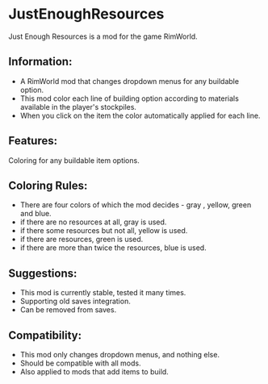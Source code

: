 # JustEnoughResources
Just Enough Resources is a mod for the game RimWorld.

## Information:
*	A RimWorld mod that changes dropdown menus for any buildable option.
*	This mod color each line of building option according to materials available in the player's stockpiles.
*	When you click on the item the color automatically applied for each line.

## Features:
Coloring for any buildable item options.

## Coloring Rules:
*	There are four colors of which the mod decides - gray , yellow, green and blue.
*	if there are no resources at all, gray is used.
*	if there some resources but not all, yellow is used.
*	if there are resources, green is used.
*	if there are more than twice the resources, blue is used.

## Suggestions:
* This mod is currently stable, tested it many times.
* Supporting old saves integration.
* Can be removed from saves.

## Compatibility:
*	This mod only changes dropdown menus, and nothing else.
*	Should be compatible with all mods.
*	Also applied to mods that add items to build.
